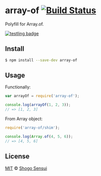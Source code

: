 # array-of [![Build Status](https://travis-ci.org/1000ch/array-of.svg?branch=master)](https://travis-ci.org/1000ch/array-of)

Polyfill for Array.of.

[![testling badge](https://ci.testling.com/1000ch/array-of.png)](https://ci.testling.com/1000ch/array-of)

## Install

```bash
$ npm install --save-dev array-of
```

## Usage

Functionally:

```javascript
var arrayOf = require('array-of');

console.log(arrayOf(1, 2, 3));
// => [1, 2, 3]
```

From Array object:

```javascript
require('array-of/shim');

console.log(Array.of(4, 5, 6));
// => [4, 5, 6]
```

## License

[MIT](https://1000ch.mit-license.org) © [Shogo Sensui](https://github.com/1000ch)
